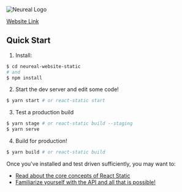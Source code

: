 
![Neureal Logo](https://image.ibb.co/dho4cn/logo_Asset_Blue.png "Neureal Logo")

[Website Link](https://neureal.netlify.com/) 

## Quick Start

1. Install:
  ```bash
  $ cd neureal-website-static 
  # and
  $ npm install 
  ```

2. Start the dev server and edit some code!
  ```bash
  $ yarn start # or react-static start
  ```
3. Test a production build
  ```bash
  $ yarn stage # or react-static build --staging
  $ yarn serve

  ```
4. Build for production!
  ```bash
  $ yarn build # or react-static build
  ```

Once you've installed and test driven sufficiently, you may want to:
- [Read about the core concepts of React Static](/docs/concepts.md)
- [Familiarize yourself with the API and all that is possible!](/docs/api.md)
